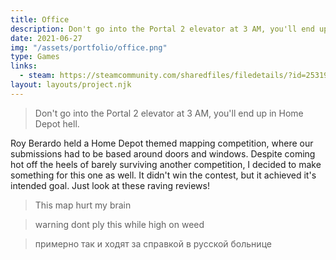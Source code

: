```yaml
---
title: Office
description: Don't go into the Portal 2 elevator at 3 AM, you'll end up in Home Depot hell.
date: 2021-06-27
img: "/assets/portfolio/office.png"
type: Games
links:
  - steam: https://steamcommunity.com/sharedfiles/filedetails/?id=2531941695
layout: layouts/project.njk
---
```


> Don't go into the Portal 2 elevator at 3 AM, you'll end up in Home Depot hell.

Roy Berardo held a Home Depot themed mapping competition, where our submissions had to be based around doors and windows. Despite coming hot off the heels of barely surviving another competition, I decided to make something for this one as well. It didn't win the contest, but it achieved it's intended goal. Just look at these raving reviews!

> This map hurt my brain

> warning dont ply this while high on weed

> примерно так и ходят за справкой в русской больнице
